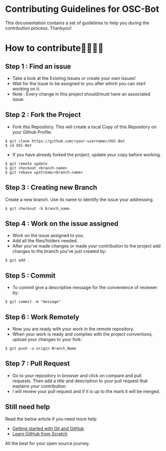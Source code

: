 # Contributing Guidelines for OSC-Bot 

This documentation contains a set of guidelines to help you during the contribution process. Thankyou!

# How to contribute👩‍💻👨‍💻

## Step 1 : Find an issue
- Take a look at the Existing Issues or create your own Issues!
- Wait for the Issue to be assigned to you after which you can start working on it.
- Note : Every change in this project should/must have an associated issue. 


## Step 2 : Fork the Project
- Fork this Repository. This will create a local Copy of this Repository on your Github Profile. 
```
$ git clone https://github.com/<your-username>/OSC-Bot
$ cd OSC-Bot
```

- If you have already forked the project, update your copy before working.
```
$ git remote update
$ git checkout <branch-name>
$ git rebase upstream/<branch-name>
```
## Step 3 : Creating new Branch
Create a new branch. Use its name to identify the issue your addressing.
```
$ git checkout -b branch_name
```
## Step 4 : Work on the issue assigned
- Work on the issue assigned to you. 
- Add all the files/folders needed.
- After you've made changes or made your contribution to the project add changes to the branch you've just created by:
```
$ git add .
```
## Step 5 : Commit

- To commit give a descriptive message for the convenience of reviewer by:
```
$ git commit -m "message"
```
## Step 6 : Work Remotely
- Now you are ready with your work in the remote repository.
- When your work is ready and complies with the project conventions, upload your changes to your fork:

```
$ git push -u origin Branch_Name
```

## Step 7 : Pull Request
- Go to your repository in browser and click on compare and pull requests. Then add a title and description to your pull request that explains your contribution.
- I will review your pull request and if it is up to the mark it will be merged. 

## Still need help
Read the below article if you need more help 
- [Getting started with Git and GitHub](https://towardsdatascience.com/getting-started-with-git-and-github-6fcd0f2d4ac6)
- [Learn GitHub from Scratch](https://lab.github.com/githubtraining/introduction-to-github)

All the best for your open source journey.

